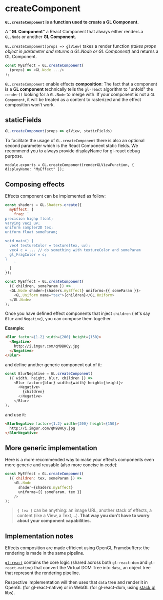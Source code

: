 # createComponent

**`GL.createComponent` is a function used to create a GL Component.**

A **"GL Component"** a React Component that always either renders a `GL.Node` or another **GL Component**.

`GL.createComponent(props => glView)` takes a render function *(takes props object in parameter and returns a GL.Node or GL Component)* and returns a GL Component.

```js
const MyEffect = GL.createComponent(
  (props) => <GL.Node .../>
);
```

`GL.createComponent` enable effects **composition**:
The fact that a component is a **GL component** technically tells the `gl-react` algorithm to "unfold" the `render()` looking for a `GL.Node` to merge with. If your component is not a `GL Component`, it will be treated as a content to rasterized and the effect composition won't work.

## staticFields

```js
GL.createComponent(props => glView, staticFields)
```

To facilitate the usage of `GL.createComponent` there is also an optional second parameter which is the React Component static fields.
We recommend you to always provide displayName for gl-react debug purpose.

```
module.exports = GL.createComponent(renderGLViewFunction, { displayName: "MyEffect" });
```


## Composing effects

Effects component can be implemented as follow:

```js
const shaders = GL.Shaders.create({
  myEffect: {
    frag: `
precision highp float;
varying vec2 uv;
uniform sampler2D tex;
uniform float someParam;

void main() {
  vec4 textureColor = texture(tex, uv);
  vec4 c = ... // do something with textureColor and someParam
  gl_FragColor = c;
}
    `
  }
});

const MyEffect = GL.createComponent(
  ({ children, someParam }) =>
  <GL.Node shader={shaders.myEffect} uniforms={{ someParam }}>
    <GL.Uniform name="tex">{children}</GL.Uniform>
  </GL.Node>
);
```

Once you have defined effect components that inject `children` (let's say `Blur` and `Negative`), you can compose them together.

**Example:**

```html
<Blur factor={1.2} width={200} height={150}>
  <Negative>
    http://i.imgur.com/qM9BHCy.jpg
  </Negative>
</Blur>
```

and define another generic component out of it:

```js
const BlurNegative = GL.createComponent(
  ({ width, height, blur, children }) =>
    <Blur factor={blur} width={width} height={height}>
      <Negative>
        {children}
      </Negative>
    </Blur>
);
```

and use it:

```html
<BlurNegative factor={1.2} width={200} height={150}>
  http://i.imgur.com/qM9BHCy.jpg
</BlurNegative>
```

## More generic implementation

Here is a more recommended way to make your effects components even more generic and reusable (also more concise in code):


```js
const MyEffect = GL.createComponent(
  ({ children: tex, someParam }) =>
    <GL.Node
      shader={shaders.myEffect}
      uniforms={{ someParam, tex }}
    />
);
```

> `{ tex }` can be anything: an image URL, another stack of effects, a content (like a View, a Text,...).
**That way you don't have to worry about your component capabilities.**

## Implementation notes

Effects composition are made efficient using OpenGL Framebuffers:
the rendering is made in the same pipeline.

[`gl-react`](https://github.com/ProjectSeptemberInc/gl-react)
contains the core logic (shared across both `gl-react-dom` and `gl-react-native`)
that convert the Virtual DOM Tree into `data`, an object tree that represent the rendering pipeline.

Respective implementation will then uses that `data` tree and
render it in OpenGL (for gl-react-native) or in WebGL (for gl-react-dom, using [stack.gl](http://stack.gl) libs).
